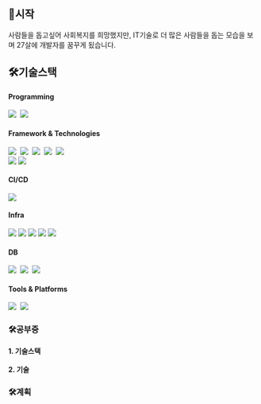 <h2>🦢시작</h3>
사람들을 돕고싶어 사회복지를 희망했지만, IT기술로 더 많은 사람들을 돕는 모습을 보며 27살에 개발자를 꿈꾸게 됬습니다.


<h2>🛠기술스택</h3>

<h4>Programming</h4>
<div>
           <img src="https://img.shields.io/badge/Java-007396?style=for-the-badge&logo=Java&logoColor=white" /></a>&nbsp;
           <img src="https://img.shields.io/badge/JavaScript-F7DF1E?style=for-the-badge&logo=JavaScript&logoColor=white" /></a>&nbsp;
</div>

<h4>Framework & Technologies</h4>
<div>
           <div>
           <img src="https://img.shields.io/badge/Spring-6DB33F?style=for-the-badge&logo=Spring&logoColor=white" /></a>&nbsp;
           <img src="https://img.shields.io/badge/springboot-6DB33F?style=for-the-badge&logo=springboot&logoColor=white" >&nbsp;
              <img src="https://img.shields.io/badge/JPA-6DB33F?style=for-the-badge&logo=jpa&logoColor=white" >&nbsp;
              <img src="https://img.shields.io/badge/Mybatis-6DB33F?style=for-the-badge&logo=mybatis&logoColor=white" >&nbsp;
               <img src="https://img.shields.io/badge/JSP-6DB33F?style=for-the-badge&logo=jsp&logoColor=white" >&nbsp;
              </div>
           <div>
              <img src="https://img.shields.io/badge/React-61DAFB?style=for-the-badge&logo=react&logoColor=white">
           <img src="https://img.shields.io/badge/NextJS-000000?style=for-the-badge&logo=nextdotjs&logoColor=white">
           </div>
</div>

<h4>CI/CD</h4>
<div>
               <img src="https://img.shields.io/badge/EC2-FF9900?style=for-the-badge&logo=amazonec2&logoColor=white">
          
</div>

<h4>Infra</h4>
<div>
            <img src="https://img.shields.io/badge/S3-569A31?style=for-the-badge&logo=amazons3&logoColor=white">
                   <img src="https://img.shields.io/badge/RDS-527FFF?style=for-the-badge&logo=amazonrds&logoColor=white">
                       <img src="https://img.shields.io/badge/Route53-8C4FFF?style=for-the-badge&logo=amazonroute53&logoColor=white">   
             <img src="https://img.shields.io/badge/CloudFront-005571?style=for-the-badge&logo=amazoncloudfront&logoColor=white">
             <img src="https://img.shields.io/badge/ELB-005571?style=for-the-badge&logo=elb&logoColor=white">
          
</div>

 <h4>DB</h4>           
 <div>
<img src="https://img.shields.io/badge/Oracle-4479A1?style=for-the-badge&logo=Oracle&logoColor=white"/></a>&nbsp;
<img src="https://img.shields.io/badge/mysql-4479A1?style=for-the-badge&logo=mysql&logoColor=white">&nbsp;
<img src="https://img.shields.io/badge/mysql-4479A1?style=for-the-badge&logo=mysql&logoColor=white">&nbsp;
</div>

 <h4>Tools & Platforms</h4>           
 <div>
           <img src="https://img.shields.io/badge/Git-F05032?style=for-the-badge&logo=git&logoColor=white"/></a>&nbsp;
           <img src="https://img.shields.io/badge/jira-0052CC?style=for-the-badge&logo=jira&logoColor=white">&nbsp;
</div>


<h3>🛠공부중</h3>
<strong> 1. 기술스택 </strong> 
<div>

</div>
       <br>
<div>
<strong> 2. 기술 </strong><br>
           
</div>

<div>
<h3>🛠계획</h3>
           

           
</div>

